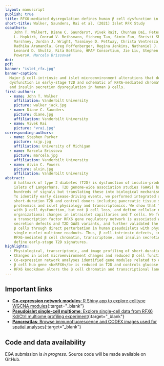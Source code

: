 ```yaml
---
layout: manuscript
publish: true
title: RFX6-mediated dysregulation defines human β cell dysfunction in early type 2 diabetes
short-title: Walker, Saunders, Rai et al. (2021) Islet RFX Study
coauthors: 
    John T. Walker†, Diane C. Saunders†, Vivek Rai†, Chunhua Dai, Peter Orchard, Alexander
    L. Hopkirk, Conrad V. Reihsmann, Yicheng Tao, Simin Fan, Shristi Shrestha, Arushi
    Varshney, Jordan J. Wright, Yasminye D. Pettway, Christa Ventresca, Samir Agarwala,
    Radhika Aramandla, Greg Poffenberger, Regina Jenkins, Nathaniel J. Hart, Dale L. Greiner,
    Leonard D. Shultz, Rita Bottino, HPAP Consortium, Jie Liu, Stephen C.J. Parker#, Alvin C.
    Powers#, Marcela Brissova#
doi: 
pdf: 
banner: "islet_rfx.jpg"
banner-caption:
  Major β cell-intrinsic and islet microenvironment alterations that define islet
  dysfunction in early-stage T2D and schematic of RFX6-mediated chromatin, transcriptome,
  and insulin secretion dysregulation in human β cells.
first-authors:
  - name: John T. Walker
    affiliation: Vanderbilt University
    picture: walker_jack.jpg
  - name: Diane C. Saunders
    picture: diane.jpg
    affiliation: Vanderbilt University
  - name: Vivek Rai
    picture: "vrai.jpg"
corresponding-authors:
  - name: Stephen Parker
    picture: scjp.jpg
    affiliation: University of Michigan
  - name: Marcela Brissova
    picture: marcela.jpg
    affiliation: Vanderbilt University
  - name: Alvin C. Powers
    picture: alvin.jpg
    affiliation: Vanderbilt University
abstract:
    A hallmark of type 2 diabetes (T2D) is dysfunction of insulin-producing β cells in
    islets of Langerhans. T2D genome-wide association studies (GWAS) have identified
    hundreds of signals but translating these into biological mechanisms is challenging.
    To identify early disease-driving events, we performed integrated studies of
    short-duration T2D and control donors including pancreatic tissue single cell spatial
    proteomics and islet physiology and transcriptomics. We show that T2D is associated
    with β cell dysfunction, but not β cell loss, and define cellular neighborhood
    organizational changes in intraislet capillaries and T cells. We found that
    a transcription factor RFX6 gene regulatory network is associated with insulin
    secretion defects and T2D GWAS variants, and further validated the RFX6 role in
    β cells through direct perturbation in human pseudoislets with physiological and
    single nuclei multiome readouts. Thus, β cell-intrinsic defects, including
    RFX6-mediated β cell chromatin, transcriptome, and insulin secretion dysregulation,
    define early-stage T2D signatures.
highlights:
  - Physiological, transcriptomic, and image profiling of short-duration T2D and ND pancreatic islets
  - Changes in islet microenvironment changes and reduced β cell function define key features of early-stage T2D
  - Co-expression network analyses identified gene modules related to donor and islet traits and revealed disrupted metabolism and cilia homeostasis in T2D 
  - β cell hub gene <b>RFX6</b> is reduced in T2D and controls glucose-stimulated insulin secretion
  - RFX6 knockdown alters the β cell chromatin and transcriptional landscape and downregulates secretory vesicle components
---
```



## Important links
- [**Co-expression network modules**: R Shiny app to explore celltype WGCNA
  modules](https://theparkerlab.shinyapps.io/Islet-RNAseq-WGCNA){:target="_blank"}
- [**Pseudoislet single-cell multiome**: Explore single-cell data from RFX6 Kd/Ctrl multiome profiling experiment](https://theparkerlab.med.umich.edu/data/public/cellbrowser/?ds=Pseudoislet10XMultiome){:target="_blank"}
- [**Pancreatlas**: Browse immunofluorescence and CODEX images used for spatial analyses](https://pancreatlas.org/datasets/904/explore){:target="_blank"}

## Code and data availability

EGA submission is *in progress*. Source code will be made available on GitHub.
